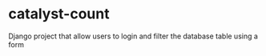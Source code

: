 # catalyst-count
Django project that allow users to login and filter the database table using a form
